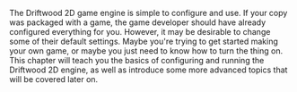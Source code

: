 The Driftwood 2D game engine is simple to configure and use. If your copy was packaged with a game, the game developer should have already configured everything for you. However, it may be desirable to change some of their default settings. Maybe you're trying to get started making your own game, or maybe you just need to know how to turn the thing on. This chapter will teach you the basics of configuring and running the Driftwood 2D engine, as well as introduce some more advanced topics that will be covered later on.
